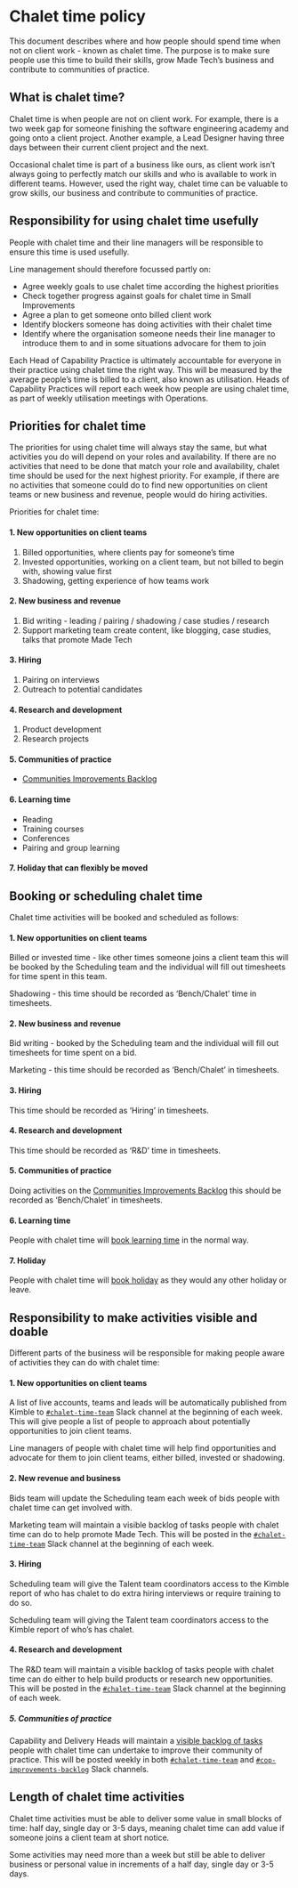# Chalet time policy

This document describes where and how people should spend time when not on client work -  known as chalet time. The purpose is to make sure people use this time to build their skills, grow Made Tech’s business and contribute to communities of practice.

## What is chalet time?

Chalet time is when people are not on client work.
For example, there is a two week gap for someone finishing the software engineering academy and going onto a client project. Another example, a Lead Designer having three days between their current client project and the next.

Occasional chalet time is part of a business like ours, as client work isn’t always going to perfectly match our skills and who is available to work in different teams.
However, used the right way, chalet time can be valuable to grow skills, our business and contribute to communities of practice.

## Responsibility for using chalet time usefully

People with chalet time and their line managers will be responsible to ensure this time is used usefully.

Line management should therefore focussed partly on:

- Agree weekly goals to use chalet time according the highest priorities
- Check together progress against goals for chalet time in Small Improvements
- Agree a plan to get someone onto billed client work
- Identify blockers someone has doing activities with their chalet time
- Identify where the organisation someone needs their line manager to introduce them to and in some situations advocare for them to join

Each Head of Capability Practice is ultimately accountable for everyone in their practice using chalet time the right way.  This will be measured by the average people’s time is billed to a client, also known as utilisation. Heads of Capability Practices will report each week how people are using chalet time, as part of weekly utilisation meetings with Operations.

## Priorities for chalet time

The priorities for using chalet time will always stay the same, but what activities you do will depend on your roles and availability.
If there are no activities that need to be done that match your role and availability, chalet time should be used for the next highest priority. For example, if there are no activities that someone could do to find new opportunities on client teams or new business and revenue, people would do hiring activities.

Priorities for chalet time:

#### 1. New opportunities on client teams

1. Billed opportunities, where clients pay for someone’s time
2. Invested opportunities, working on a client team, but not billed to begin with, showing value first
3. Shadowing, getting experience of how teams work

#### 2. New business and revenue

1. Bid writing - leading / pairing / shadowing / case studies / research
2. Support marketing team create content, like blogging, case studies, talks that promote Made Tech

#### 3. Hiring

1. Pairing on interviews
2. Outreach to potential candidates

#### 4. Research and development

1. Product development
2. Research projects

#### 5. Communities of practice

- [Communities Improvements Backlog](https://trello.com/b/taj8yvLP/capability-improvement-backlog)

#### 6. Learning time

- Reading
- Training courses
- Conferences
- Pairing and group learning

#### 7. Holiday that can flexibly be moved

## Booking or scheduling chalet time

Chalet time activities will be booked and scheduled as follows:

#### 1. New opportunities on client teams

Billed or invested time - like other times someone joins a client team this will be booked by the Scheduling team and the individual will fill out timesheets for time spent in this team.

Shadowing - this time should be recorded as ‘Bench/Chalet’ time in timesheets.

#### 2. New business and revenue

Bid writing - booked by the Scheduling team and the individual will fill out timesheets for time spent on a bid.

Marketing - this time should be recorded as ‘Bench/Chalet’ in timesheets.

#### 3. Hiring

This time should be recorded as ‘Hiring’ in timesheets.

#### 4. Research and development

This time should be recorded as ‘R&D’ time in timesheets.

#### 5. Communities of practice

Doing activities on the [Communities Improvements Backlog](https://trello.com/b/taj8yvLP/capability-improvement-backlog) this should be recorded as ‘Bench/Chalet’ in timesheets.

#### 6. Learning time

People with chalet time will [book learning time](https://github.com/madetech/handbook/blob/main/guides/learning/booking_learning_time.md) in the normal way.

#### 7. Holiday

People with chalet time will [book holiday](https://github.com/madetech/handbook/blob/main/benefits/flexible_holiday.md) as they would any other holiday or leave.

## Responsibility to make activities visible and  doable

Different parts of the business will be responsible for making people aware of activities they can do with chalet time:

#### 1. New opportunities on client teams

A list of live accounts, teams and leads will be automatically published from Kimble to [`#chalet-time-team`][1] Slack channel at the beginning of each week. This will give people a list of people to approach about potentially opportunities to join client teams.

Line managers of people with chalet time will help find opportunities and advocate for them to join client teams, either billed, invested or shadowing.

#### 2. New revenue and business

Bids team will update the Scheduling team each week of bids people with chalet time can get involved with.

Marketing team will maintain a visible backlog of tasks people with chalet time can do to help promote Made Tech. This will be posted in the [`#chalet-time-team`][1] Slack channel at the beginning of each week.

#### 3. Hiring

Scheduling team will give the Talent team coordinators access to the Kimble report of who has chalet to do extra hiring interviews or require training to do so.

Scheduling team will giving the Talent team coordinators access to the Kimble report of who’s has chalet.

#### 4. Research and development

The R&D team will maintain a visible backlog of tasks people with chalet time can do either to help build products or research new opportunities. This will be posted in the [`#chalet-time-team`][1] Slack channel at the beginning of each week.

##### 5. Communities of practice

Capability and Delivery Heads will maintain a [visible backlog of tasks](https://trello.com/b/taj8yvLP/capability-improvement-backlog) people with chalet time can undertake to improve their community of practice. This will be posted weekly in both [`#chalet-time-team`][1] and [`#cop-improvements-backlog`](https://madetechteam.slack.com/archives/C03BMF2E39S) Slack channels.

## Length of chalet time activities

Chalet time activities must be able to deliver some value in small blocks of time: half day, single day or 3-5 days, meaning chalet time can add value if someone joins a client team at short notice.

Some activities may need more than a week but still be able to deliver business or personal value in increments of a half day, single day or 3-5 days.

[1]: https://madetechteam.slack.com/archives/C03F23K2RL0

